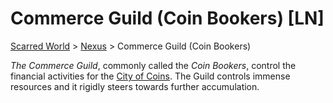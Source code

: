 # Commerce Guild (Coin Bookers) [LN]
[Scarred World](./scarred-world.md) > [Nexus](./city.md) > Commerce Guild (Coin Bookers)

*The Commerce Guild*, commonly called the *Coin Bookers*, control the financial activities for the [City of Coins](./city.md). The Guild controls immense resources and it rigidly steers towards further accumulation.
